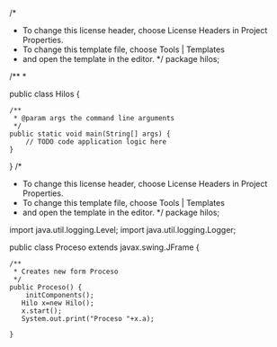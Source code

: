 
/*
 * To change this license header, choose License Headers in Project Properties.
 * To change this template file, choose Tools | Templates
 * and open the template in the editor.
 */
package hilos;

/**
 *

public class Hilos {

    /**
     * @param args the command line arguments
     */
    public static void main(String[] args) {
        // TODO code application logic here
    }
    
}
/*
 * To change this license header, choose License Headers in Project Properties.
 * To change this template file, choose Tools | Templates
 * and open the template in the editor.
 */
package hilos;

import java.util.logging.Level;
import java.util.logging.Logger;


public class Proceso extends javax.swing.JFrame {

    /**
     * Creates new form Proceso
     */
    public Proceso() {
        initComponents();
       Hilo x=new Hilo();
       x.start();
       System.out.print("Proceso "+x.a);
    
    }
